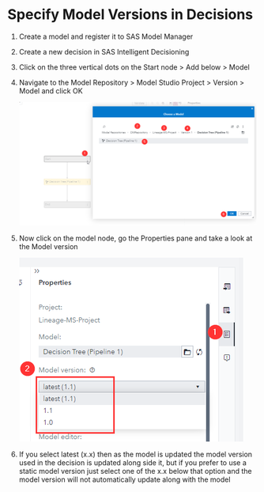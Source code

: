 # Specify Model Versions in Decisions

1. Create a model and register it to SAS Model Manager

2. Create a new decision in SAS Intelligent Decisioning

3. Click on the three vertical dots on the Start node > Add below > Model

4. Navigate to the Model Repository > Model Studio Project > Version > Model and click OK

   ![SAS Intelligent Decisioning Model Update Add Model](./SAS-Intelligent-Decisioning-Model-Update-Add-Model.png)

5. Now click on the model node, go the Properties pane and take a look at the Model version

   ![SAS Intelligent Decisioning Model Update Properties](./SAS-Intelligent-Decisioning-Model-Update-Properties.png)

6. If you select latest (x.x) then as the model is updated the model version used in the decision is updated along side it, but if you prefer to use a static model version just select one of the x.x below that option and the model version will not automatically update along with the model